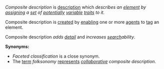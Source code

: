 *Composite description* is [description](https://github.com/gcassel/Modular-Organization-Terminology/blob/master/terms/describe.md) which *describes an [element](https://github.com/gcassel/Modular-Organization-Terminology/blob/master/terms/element.md) by [assigning](https://github.com/gcassel/Modular-Organization-Terminology/blob/master/terms/assign.md) a [set](https://github.com/gcassel/Modular-Organization-Terminology/blob/master/terms/set.md) of [potentially](https://github.com/gcassel/Modular-Organization-Terminology/blob/master/terms/potential.md) [variable](https://github.com/gcassel/Modular-Organization-Terminology/blob/master/terms/variable.md) [traits](https://github.com/gcassel/Modular-Organization-Terminology/blob/master/terms/trait.md) to it.*
		
Composite description is [created](https://github.com/gcassel/Modular-Organization-Terminology/blob/master/terms/create.md) by [enabling](https://github.com/gcassel/Modular-Organization-Terminology/blob/master/terms/enable.md) one or more [agents](https://github.com/gcassel/Modular-Organization-Terminology/blob/master/terms/agent.md) to [tag](https://github.com/gcassel/Modular-Organization-Terminology/blob/master/terms/tag.md) an element.
		
Composite description *adds [detail](https://github.com/gcassel/Modular-Organization-Terminology/blob/master/terms/detail.md)* and *increases [search](https://github.com/gcassel/Modular-Organization-Terminology/blob/master/terms/search.md)ability*.
		
**Synonyms:**  
* *Faceted classification* is a close synonym.
* The [term](https://github.com/gcassel/Modular-Organization-Terminology/blob/master/terms/term.md) *folksonomy* [represents](https://github.com/gcassel/Modular-Organization-Terminology/blob/master/terms/representation.md) *[collaborative](https://github.com/gcassel/Modular-Organization-Terminology/blob/master/terms/collaboration.md) composite description*.
